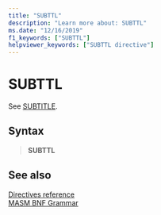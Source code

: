 ```yaml
---
title: "SUBTTL"
description: "Learn more about: SUBTTL"
ms.date: "12/16/2019"
f1_keywords: ["SUBTTL"]
helpviewer_keywords: ["SUBTTL directive"]
---
```

# SUBTTL

See [SUBTITLE](subtitle.md).

## Syntax

> **SUBTTL**

## See also

[Directives reference](directives-reference.md)\
[MASM BNF Grammar](masm-bnf-grammar.md)
